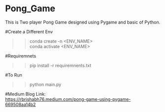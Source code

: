 # Pong_Game
This is Two player Pong Game designed using Pygame and basic of Python.

#Create a Different Env<br/>
>> conda create -n <ENV_NAME> <br/>
>> conda activate <ENV_NAME><br/>

#Requiremnets<br/>
>> pip install -r requiremnents.txt<br/>


#To Run<br/>
>> python main.py


#Medium Blog Link:<br/>
https://rbrishabh76.medium.com/pong-game-using-pygame-669508aa14b2
